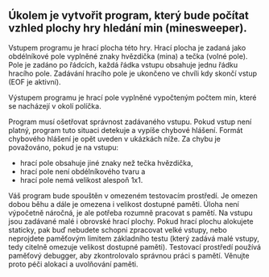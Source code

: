 ## Úkolem je vytvořit program, který bude počítat vzhled plochy hry hledání min (minesweeper).

Vstupem programu je hrací plocha této hry. Hrací plocha je zadaná jako obdélníkové pole vyplněné znaky hvězdička (mina) a tečka (volné pole). Pole je zadáno po řádcích, každá řádka vstupu obsahuje jednu řádku hracího pole. Zadávání hracího pole je ukončeno ve chvíli kdy skončí vstup (EOF je aktivní).

Výstupem programu je hrací pole vyplněné vypočteným počtem min, které se nacházejí v okolí políčka.

Program musí ošetřovat správnost zadávaného vstupu. Pokud vstup není platný, program tuto situaci detekuje a vypíše chybové hlášení. Formát chybového hlášení je opět uveden v ukázkách níže. Za chybu je považováno, pokud je na vstupu:

- hrací pole obsahuje jiné znaky než tečka hvězdička,
- hrací pole není obdélníkového tvaru a
- hrací pole nemá velikost alespoň 1x1.

Váš program bude spouštěn v omezeném testovacím prostředí. Je omezen dobou běhu a dále je omezena i velikost dostupné paměti. Úloha není výpočetně náročná, je ale potřeba rozumně pracovat s pamětí. Na vstupu jsou zadávané malé i obrovské hrací plochy. Pokud hrací plochu alokujete staticky, pak buď nebudete schopni zpracovat velké vstupy, nebo neprojdete paměťovým limitem základního testu (který zadává malé vstupy, tedy citelně omezuje velikost dostupné paměti). Testovací prostředí používá paměťový debugger, aby zkontrolovalo správnou práci s pamětí. Věnujte proto péči alokaci a uvolňování paměti.
